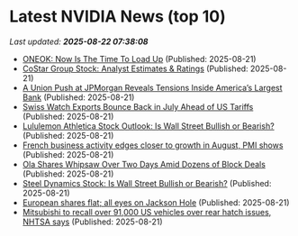 # Latest NVIDIA News (top 10)
_Last updated: **2025-08-22 07:38:08**_

- [ONEOK: Now Is The Time To Load Up](https://biztoc.com/x/d042deecd95b17fd) (Published: 2025-08-21)
- [CoStar Group Stock: Analyst Estimates & Ratings](https://biztoc.com/x/c5c99f0feb221e26) (Published: 2025-08-21)
- [A Union Push at JPMorgan Reveals Tensions Inside America’s Largest Bank](https://biztoc.com/x/574fa678931ac13e) (Published: 2025-08-21)
- [Swiss Watch Exports Bounce Back in July Ahead of US Tariffs](https://biztoc.com/x/8f178db5db1e023f) (Published: 2025-08-21)
- [Lululemon Athletica Stock Outlook: Is Wall Street Bullish or Bearish?](https://biztoc.com/x/cfa6672f9d20afea) (Published: 2025-08-21)
- [French business activity edges closer to growth in August, PMI shows](https://biztoc.com/x/b6e631a4fb9961c6) (Published: 2025-08-21)
- [Ola Shares Whipsaw Over Two Days Amid Dozens of Block Deals](https://biztoc.com/x/8b19e375f49d67c3) (Published: 2025-08-21)
- [Steel Dynamics Stock: Is Wall Street Bullish or Bearish?](https://biztoc.com/x/ed0eba21a06d197f) (Published: 2025-08-21)
- [European shares flat; all eyes on Jackson Hole](https://biztoc.com/x/c8584ea8abff6bab) (Published: 2025-08-21)
- [Mitsubishi to recall over 91,000 US vehicles over rear hatch issues, NHTSA says](https://biztoc.com/x/390f653e4074c193) (Published: 2025-08-21)
